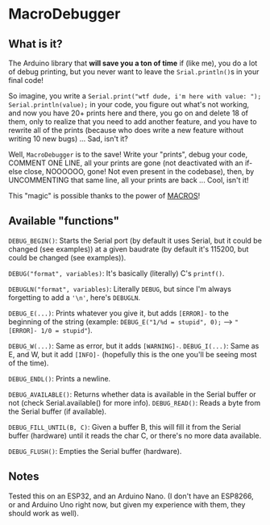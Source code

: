 # MacroDebugger

## What is it?

The Arduino library that **will save you a ton of time** if (like me), you do a lot of debug printing, but you never want to leave the ```Srial.println()```s in your final code!

So imagine, you write a ```Serial.print("wtf dude, i'm here with value: "); Serial.println(value);``` in your code, you figure out what's not working, and now you have 20+ prints here and there, you go on and delete 18 of them, only to realize that you need to add another feature, and you have to rewrite all of the prints (because who does write a new feature without writing 10 new bugs) ... Sad, isn't it?

Well, ```MacroDebugger``` is to the save! Write your "prints", debug your code, COMMENT ONE LINE, all your prints are gone (not deactivated with an if-else close, NOOOOOO, gone! Not even present in the codebase), then, by UNCOMMENTING that same line, all your prints are back ... Cool, isn't it!

This "magic" is possible thanks to the power of [MACROS](https://gcc.gnu.org/onlinedocs/cpp/Macros.html)!

## Available "functions"

```DEBUG_BEGIN()```: Starts the Serial port (by default it uses Serial, but it could be changed (see examples)) at a given baudrate (by default it's 115200, but could be changed (see examples)).

```DEBUG("format", variables)```: It's basically (literally) C's ```printf()```.

```DEBUGLN("format", variables)```: Literally ```DEBUG```, but since I'm always forgetting to add a ```'\n'```, here's ```DEBUGLN```.

```DEBUG_E(...)```: Prints whatever you give it, but adds ```[ERROR]-``` to the beginning of the string (example: ```DEBUG_E("1/%d = stupid", 0);``` --> ```"[ERROR]- 1/0 = stupid"```).

```DEBUG_W(...)```: Same as error, but it adds ```[WARNING]-```.
```DEBUG_I(...)```: Same as E, and W, but it add ```[INFO]-``` (hopefully this is the one you'll be seeing most of the time).

```DEBUG_ENDL()```: Prints a newline.

```DEBUG_AVAILABLE()```: Returns whether data is available in the Serial buffer or not (check Serial.available() for more info).
```DEBUG_READ()```: Reads a byte from the Serial buffer (if available).

```DEBUG_FILL_UNTIL(B, C)```: Given a buffer B, this will fill it from the Serial buffer (hardware) until it reads the char C, or there's no more data available.

```DEBUG_FLUSH()```: Empties the Serial buffer (hardware).

## Notes

Tested this on an ESP32, and an Arduino Nano. (I don't have an ESP8266, or and Arduino Uno right now, but given my experience with them, they should work as well).

